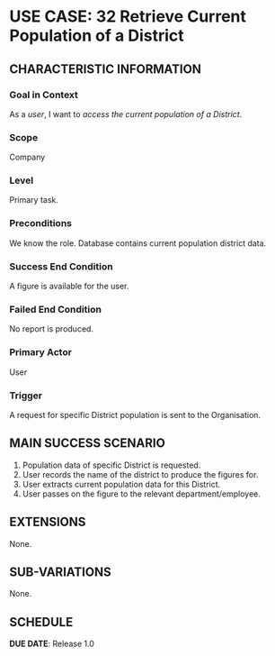 # USE CASE: 32 Retrieve Current Population of a District

## CHARACTERISTIC INFORMATION

### Goal in Context

As a *user*, I want to *access the current population of a District*.

### Scope

Company

### Level

Primary task.

### Preconditions

We know the role.  Database contains current population district data.

### Success End Condition

A figure is available for the user.

### Failed End Condition

No report is produced.

### Primary Actor

User

### Trigger

A request for specific District population is sent to the Organisation.

## MAIN SUCCESS SCENARIO

1. Population data of specific District is requested.
2. User records the name of the district to produce the figures for. 
3. User extracts current population data for this District. 
4. User passes on the figure to the relevant department/employee.

## EXTENSIONS

None.

## SUB-VARIATIONS

None.

## SCHEDULE

**DUE DATE**: Release 1.0